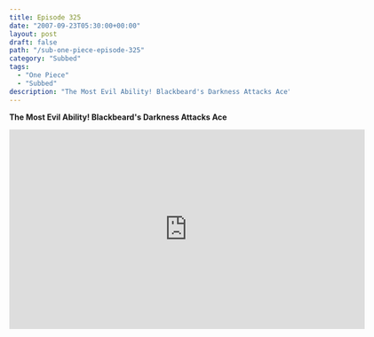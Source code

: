 ```yaml
---
title: Episode 325
date: "2007-09-23T05:30:00+00:00"
layout: post
draft: false
path: "/sub-one-piece-episode-325"
category: "Subbed"
tags:
  - "One Piece"
  - "Subbed"
description: "The Most Evil Ability! Blackbeard's Darkness Attacks Ace"
---
```


**The Most Evil Ability! Blackbeard's Darkness Attacks Ace**

<iframe width="640" height="360" src="https://www.rapidvideo.com/e/FXREKF2GHR" frameborder="0" marginwidth=0 marginheight=0 scrolling=no allowfullscreen></iframe>

